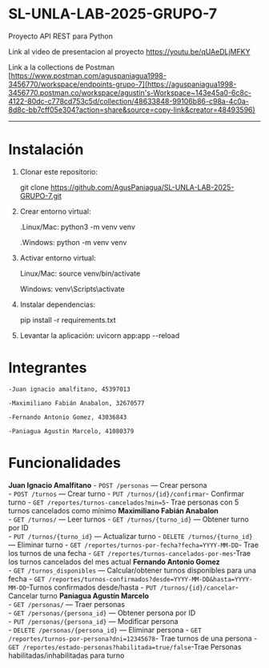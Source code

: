 # SL-UNLA-LAB-2025-GRUPO-7

Proyecto API REST para Python

Link al video de presentacion al proyecto
https://youtu.be/qUAeDLjMFKY

Link a la collections de Postman
[https://www.postman.com/aguspaniagua1998-3456770/workspace/endpoints-grupo-7](https://aguspaniagua1998-3456770.postman.co/workspace/agustin's-Workspace~143e45a0-6c8c-4122-80dc-c778cd753c5d/collection/48633848-99106b86-c98a-4c0a-8d8c-bb7cff05e304?action=share&source=copy-link&creator=48493596)

---

# Instalación

1. Clonar este repositorio:

   git clone https://github.com/AgusPaniagua/SL-UNLA-LAB-2025-GRUPO-7.git

2. Crear entorno virtual:

    .Linux/Mac:
        python3 -m venv venv

    .Windows:
        python -m venv venv

3. Activar entorno virtual:

    Linux/Mac:
        source venv/bin/activate

    Windows:
        venv\Scripts\activate

4. Instalar dependencias:

    pip install -r requirements.txt

5. Levantar la aplicación:
    uvicorn app:app --reload

# Integrantes

    -Juan ignacio amalfitano, 45397013

    -Maximiliano Fabián Anabalon, 32670577

    -Fernando Antonio Gomez, 43036843

    -Paniagua Agustin Marcelo, 41080379

# Funcionalidades

**Juan Ignacio Amalfitano** 
    - `POST /personas` — Crear persona  
    - `POST /turnos` — Crear turno
    - `PUT /turnos/{id}/confirmar`- Confirmar turno
    - `GET /reportes/turnos-cancelados?min=5`- Trae personas con 5 turnos cancelados como mínimo
**Maximiliano Fabián Anabalon**  
    - `GET /turnos/` — Leer turnos 
    - `GET /turnos/{turno_id}` — Obtener turno por ID  
    - `PUT /turnos/{turno_id}` — Actualizar turno
    - `DELETE /turnos/{turno_id}` — Eliminar turno
    - `GET /reportes/turnos-por-fecha?fecha=YYYY-MM-DD`- Trae los turnos de una fecha
    - `GET /reportes/turnos-cancelados-por-mes`-Trae los turnos cancelados del mes actual
**Fernando Antonio Gomez**  
    - `GET /turnos_disponibles` — Calcular/obtener turnos disponibles para una fecha
    - `GET /reportes/turnos-confirmados?desde=YYYY-MM-DD&hasta=YYYY-MM-DD`-Turnos confirmados desde/hasta
    - `PUT /turnos/{id}/cancelar`- Cancelar turno
**Paniagua Agustín Marcelo**  
    - `GET /personas/` — Traer personas  
    - `GET /personas/{persona_id}` — Obtener persona por ID  
    - `PUT /personas/{persona_id}` — Modificar persona  
    - `DELETE /personas/{persona_id}` — Eliminar persona
    - `GET /reportes/turnos-por-persona?dni=12345678`- Trae turnos de una persona
    - `GET /reportes/estado-personas?habilitada=true/false`-Trae Personas habilitadas/inhabilitadas para turno
